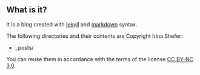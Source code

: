 ## What is it?

It is a blog created with [jekyll](http://jekyllrb.com/) and [markdown](http://daringfireball.net/projects/markdown/) syntax.

The following directories and their contents are Copyright Irina Shefer:

- _posts/

You can reuse them in accordance with the terms of the license [CC BY-NC 3.0](http://creativecommons.org/licenses/by-nc/3.0/).
